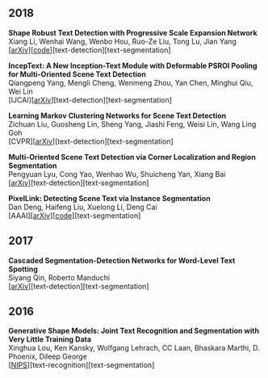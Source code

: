 ## 2018
**Shape Robust Text Detection with Progressive Scale Expansion Network**  
Xiang Li, Wenhai Wang, Wenbo Hou, Ruo-Ze Liu, Tong Lu, Jian Yang  
\[[arXiv](https://arxiv.org/abs/1806.02559)\]\[[code](https://github.com/whai362/PSENet)\]\[text-detection\]\[text-segmentation\]

**IncepText: A New Inception-Text Module with Deformable PSROI Pooling for Multi-Oriented Scene Text Detection**  
Qiangpeng Yang, Mengli Cheng, Wenmeng Zhou, Yan Chen, Minghui Qiu, Wei Lin  
\[IJCAI\]\[[arXiv](https://arxiv.org/abs/1805.01167)\]\[text-detection\]\[text-segmentation\]

**Learning Markov Clustering Networks for Scene Text Detection**  
Zichuan Liu, Guosheng Lin, Sheng Yang, Jiashi Feng, Weisi Lin, Wang Ling Goh  
\[CVPR\]\[[arXiv](https://arxiv.org/abs/1805.08365)\]\[text-detection\]\[text-segmentation\]

**Multi-Oriented Scene Text Detection via Corner Localization and Region Segmentation**  
Pengyuan Lyu, Cong Yao, Wenhao Wu, Shuicheng Yan, Xiang Bai  
\[[arXiv](https://arxiv.org/abs/1802.08948)\]\[text-detection\]\[text-segmentation\]

**PixelLink: Detecting Scene Text via Instance Segmentation**  
Dan Deng, Haifeng Liu, Xuelong Li, Deng Cai  
\[AAAI\]\[[arXiv](https://arxiv.org/abs/1801.01315)\]\[[code](https://github.com/ZJULearning/pixel_link)\]\[text-segmentation\]

## 2017
**Cascaded Segmentation-Detection Networks for Word-Level Text Spotting**  
Siyang Qin, Roberto Manduchi  
\[[arXiv](https://arxiv.org/abs/1704.00834)\]\[text-detection\]\[text-segmentation\]

## 2016
**Generative Shape Models: Joint Text Recognition and Segmentation with Very Little Training Data**  
Xinghua Lou, Ken Kansky, Wolfgang Lehrach, CC Laan, Bhaskara Marthi, D. Phoenix, Dileep George  
\[[NIPS](http://papers.nips.cc/paper/6071-generative-shape-models-joint-text-recognition-and-segmentation-with-very-little-training-data)\]\[text-recognition\]\[text-segmentation\]
